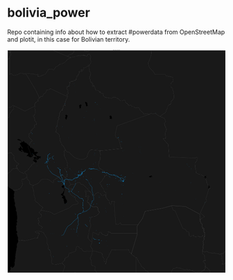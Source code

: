 # bolivia_power
Repo containing info about how to extract #powerdata from OpenStreetMap and plotit, in this case for Bolivian territory.

![alt tag](https://github.com/stanlee321/bolivia_power/blob/master/index.png)
